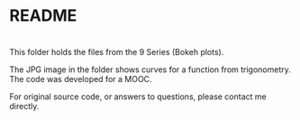 # README
#
This folder holds the files from the 9 Series (Bokeh plots).

The JPG image in the folder shows curves for a function from trigonometry. The code was developed for a MOOC.

For original source code, or answers to questions, please contact me directly.
